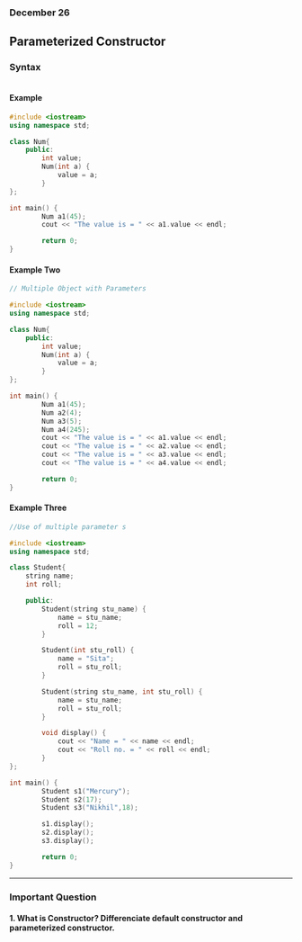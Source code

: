 ### December 26

## Parameterized Constructor

### Syntax

```cpp

```

#### Example

```cpp
#include <iostream>
using namespace std;

class Num{
    public:
        int value;
        Num(int a) {
            value = a;
        }
};

int main() {
        Num a1(45);
        cout << "The value is = " << a1.value << endl;

        return 0;
}
```

#### Example Two

```cpp
// Multiple Object with Parameters 

#include <iostream>
using namespace std;

class Num{
    public:
        int value;
        Num(int a) {
            value = a;
        }
};

int main() {
        Num a1(45);
        Num a2(4);
        Num a3(5);
        Num a4(245);
        cout << "The value is = " << a1.value << endl;
        cout << "The value is = " << a2.value << endl;
        cout << "The value is = " << a3.value << endl;
        cout << "The value is = " << a4.value << endl;

        return 0;
}
```

#### Example Three

```cpp
//Use of multiple parameter s

#include <iostream>
using namespace std;

class Student{
    string name;
    int roll;

    public:
        Student(string stu_name) {
            name = stu_name;
            roll = 12;
        }

        Student(int stu_roll) {
            name = "Sita";
            roll = stu_roll;
        }

        Student(string stu_name, int stu_roll) {
            name = stu_name;
            roll = stu_roll;
        }

        void display() {
            cout << "Name = " << name << endl;
            cout << "Roll no. = " << roll << endl;
        }
};

int main() {
        Student s1("Mercury");
        Student s2(17);
        Student s3("Nikhil",18);

        s1.display();
        s2.display();
        s3.display();

        return 0;
}
```
---

### Important Question

#### 1. What is Constructor? Differenciate default constructor and parameterized constructor. 


